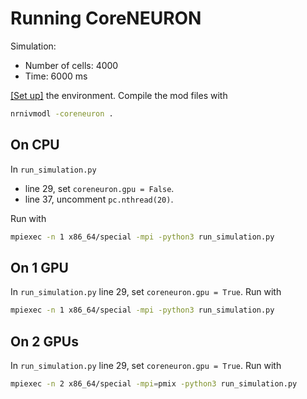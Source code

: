 # Running CoreNEURON

Simulation:
- Number of cells: 4000
- Time: 6000 ms

[[Set up]](https://github.com/raopr/neuroscience-on-FABRIC/issues/9#issuecomment-1752290749) the environment. Compile the mod files with
```bash
nrnivmodl -coreneuron .
```

## On CPU
In `run_simulation.py` 
- line 29, set `coreneuron.gpu = False`.
- line 37, uncomment `pc.nthread(20)`.

Run with
```bash
mpiexec -n 1 x86_64/special -mpi -python3 run_simulation.py 
```

## On 1 GPU
In `run_simulation.py` line 29, set `coreneuron.gpu = True`. Run with
```bash
mpiexec -n 1 x86_64/special -mpi -python3 run_simulation.py 
```

## On 2 GPUs
In `run_simulation.py` line 29, set `coreneuron.gpu = True`. Run with
```bash
mpiexec -n 2 x86_64/special -mpi=pmix -python3 run_simulation.py
```
